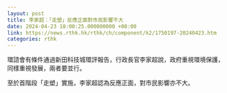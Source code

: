 ```yaml
---
layout: post
title: 李家超：「走塑」反應正面對市民影響不大
date: 2024-04-23 18:00:25.000000000 +08:00
link: https://news.rthk.hk/rthk/ch/component/k2/1750197-20240423.htm
categories: rthk
---
```


環諮會有條件通過新田科技城環評報告，行政長官李家超說，政府重視環境保護，同樣重視發展，兩者要並行。

至於首階段「走塑」實施，李家超認為反應正面，對市民影響亦不大。
